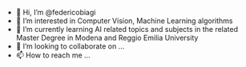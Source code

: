 - 👋 Hi, I’m @federicobiagi
- 👀 I’m interested in Computer Vision, Machine Learning algorithms 
- 🌱 I’m currently learning AI related topics and subjects in the related Master Degree in Modena and Reggio Emilia University
- 💞️ I’m looking to collaborate on ...
- 📫 How to reach me ...

<!---
federicobiagi/federicobiagi is a ✨ special ✨ repository because its `README.md` (this file) appears on your GitHub profile.
You can click the Preview link to take a look at your changes.
--->
